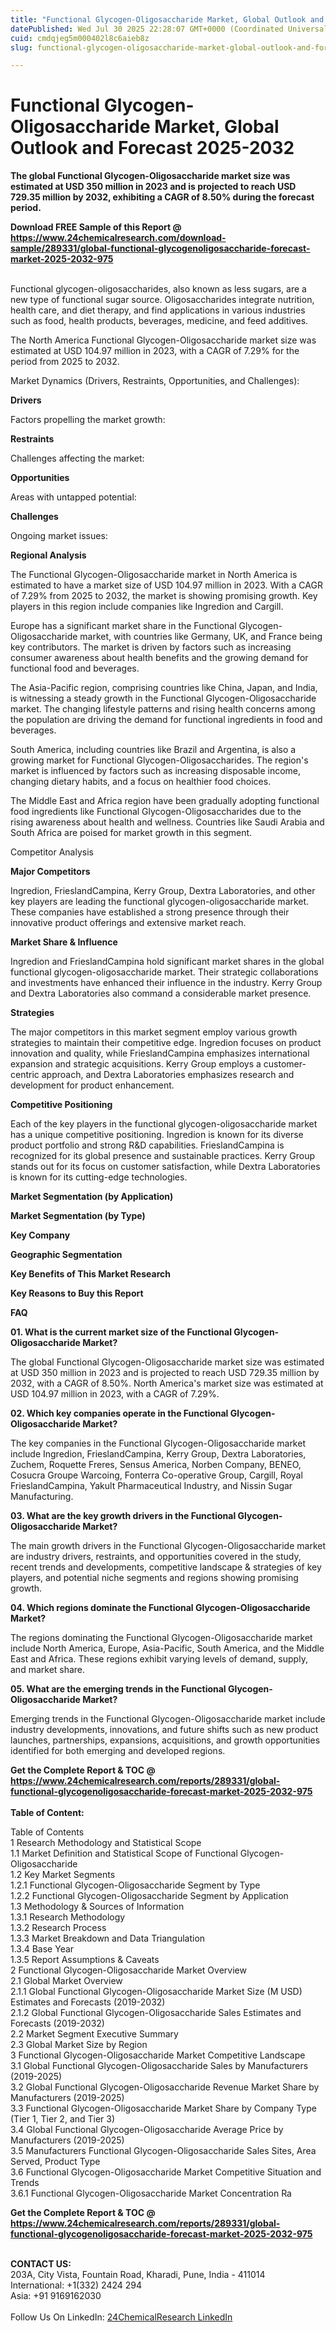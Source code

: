 ```yaml
---
title: "Functional Glycogen-Oligosaccharide Market, Global Outlook and Forecast 2025-2032"
datePublished: Wed Jul 30 2025 22:28:07 GMT+0000 (Coordinated Universal Time)
cuid: cmdqjeg5m000402l8c6aieb8z
slug: functional-glycogen-oligosaccharide-market-global-outlook-and-forecast-2025-2032

---
```


# Functional Glycogen-Oligosaccharide Market, Global Outlook and Forecast 2025-2032

<p>
</p><p><strong>The global Functional Glycogen-Oligosaccharide market size was estimated at USD 350 million in 2023 and is projected to reach USD 729.35 million by 2032, exhibiting a CAGR of 8.50% during the forecast period.</strong></p><p>
</p><div><b>Download FREE Sample of this Report @ 
            <a href="https://www.24chemicalresearch.com/download-sample/289331/global-functional-glycogenoligosaccharide-forecast-market-2025-2032-975">
            https://www.24chemicalresearch.com/download-sample/289331/global-functional-glycogenoligosaccharide-forecast-market-2025-2032-975</a></b></div><br><p>Functional glycogen-oligosaccharides, also known as less sugars, are a new type of functional sugar source. Oligosaccharides integrate nutrition, health care, and diet therapy, and find applications in various industries such as food, health products, beverages, medicine, and feed additives.</p><p>
The North America Functional Glycogen-Oligosaccharide market size was estimated at USD 104.97 million in 2023, with a CAGR of 7.29% for the period from 2025 to 2032.</p><p>
Market Dynamics (Drivers, Restraints, Opportunities, and Challenges):</p><p>
<strong>Drivers</strong></p><p>
</p><p>Factors propelling the market growth:</p><p>
</p><p>
<strong>Restraints</strong></p><p>
</p><p>Challenges affecting the market:</p><p>
</p><p>
<strong>Opportunities</strong></p><p>
</p><p>Areas with untapped potential:</p><p>
</p><p>
<strong>Challenges</strong></p><p>
</p><p>Ongoing market issues:</p><p>
</p><p>
<strong>Regional Analysis</strong></p><p>
</p><p>
</p><p>The Functional Glycogen-Oligosaccharide market in North America is estimated to have a market size of USD 104.97 million in 2023. With a CAGR of 7.29% from 2025 to 2032, the market is showing promising growth. Key players in this region include companies like Ingredion and Cargill.</p><p>
</p><p>
</p><p>Europe has a significant market share in the Functional Glycogen-Oligosaccharide market, with countries like Germany, UK, and France being key contributors. The market is driven by factors such as increasing consumer awareness about health benefits and the growing demand for functional food and beverages.</p><p>
</p><p>
</p><p>The Asia-Pacific region, comprising countries like China, Japan, and India, is witnessing a steady growth in the Functional Glycogen-Oligosaccharide market. The changing lifestyle patterns and rising health concerns among the population are driving the demand for functional ingredients in food and beverages.</p><p>
</p><p>
</p><p>South America, including countries like Brazil and Argentina, is also a growing market for Functional Glycogen-Oligosaccharides. The region's market is influenced by factors such as increasing disposable income, changing dietary habits, and a focus on healthier food choices.</p><p>
</p><p>
</p><p>The Middle East and Africa region have been gradually adopting functional food ingredients like Functional Glycogen-Oligosaccharides due to the rising awareness about health and wellness. Countries like Saudi Arabia and South Africa are poised for market growth in this segment.</p><p>
Competitor Analysis</p><p>
<strong>Major Competitors</strong></p><p>
</p><p>Ingredion, FrieslandCampina, Kerry Group, Dextra Laboratories, and other key players are leading the functional glycogen-oligosaccharide market. These companies have established a strong presence through their innovative product offerings and extensive market reach.</p><p>
<strong>Market Share &amp; Influence</strong></p><p>
</p><p>Ingredion and FrieslandCampina hold significant market shares in the global functional glycogen-oligosaccharide market. Their strategic collaborations and investments have enhanced their influence in the industry. Kerry Group and Dextra Laboratories also command a considerable market presence.</p><p>
<strong>Strategies</strong></p><p>
</p><p>The major competitors in this market segment employ various growth strategies to maintain their competitive edge. Ingredion focuses on product innovation and quality, while FrieslandCampina emphasizes international expansion and strategic acquisitions. Kerry Group employs a customer-centric approach, and Dextra Laboratories emphasizes research and development for product enhancement.</p><p>
<strong>Competitive Positioning</strong></p><p>
</p><p>Each of the key players in the functional glycogen-oligosaccharide market has a unique competitive positioning. Ingredion is known for its diverse product portfolio and strong R&amp;D capabilities. FrieslandCampina is recognized for its global presence and sustainable practices. Kerry Group stands out for its focus on customer satisfaction, while Dextra Laboratories is known for its cutting-edge technologies.</p><p>
<strong>Market Segmentation (by Application)</strong></p><p>
</p><p>
<strong>Market Segmentation (by Type)</strong></p><p>
</p><p>
<strong>Key Company</strong></p><p>
</p><p>
<strong>Geographic Segmentation</strong></p><p>
</p><p>
<strong>Key Benefits of This Market Research</strong></p><p>
</p><p>
<strong>Key Reasons to Buy this Report</strong></p><p>
</p><p>
<strong>FAQ</strong></p><p>
<strong>01. What is the current market size of the Functional Glycogen-Oligosaccharide Market?</strong></p><p>
</p><p>The global Functional Glycogen-Oligosaccharide market size was estimated at USD 350 million in 2023 and is projected to reach USD 729.35 million by 2032, with a CAGR of 8.50%. North America's market size was estimated at USD 104.97 million in 2023, with a CAGR of 7.29%.</p><p>
<strong>02. Which key companies operate in the Functional Glycogen-Oligosaccharide Market?</strong></p><p>
</p><p>The key companies in the Functional Glycogen-Oligosaccharide market include Ingredion, FrieslandCampina, Kerry Group, Dextra Laboratories, Zuchem, Roquette Freres, Sensus America, Norben Company, BENEO, Cosucra Groupe Warcoing, Fonterra Co-operative Group, Cargill, Royal FrieslandCampina, Yakult Pharmaceutical Industry, and Nissin Sugar Manufacturing.</p><p>
<strong>03. What are the key growth drivers in the Functional Glycogen-Oligosaccharide Market?</strong></p><p>
</p><p>The main growth drivers in the Functional Glycogen-Oligosaccharide market are industry drivers, restraints, and opportunities covered in the study, recent trends and developments, competitive landscape &amp; strategies of key players, and potential niche segments and regions showing promising growth.</p><p>
<strong>04. Which regions dominate the Functional Glycogen-Oligosaccharide Market?</strong></p><p>
</p><p>The regions dominating the Functional Glycogen-Oligosaccharide market include North America, Europe, Asia-Pacific, South America, and the Middle East and Africa. These regions exhibit varying levels of demand, supply, and market share.</p><p>
<strong>05. What are the emerging trends in the Functional Glycogen-Oligosaccharide Market?</strong></p><p>
</p><p>Emerging trends in the Functional Glycogen-Oligosaccharide market include industry developments, innovations, and future shifts such as new product launches, partnerships, expansions, acquisitions, and growth opportunities identified for both emerging and developed regions.</p>

<div><b>Get the Complete Report & TOC @ 
            <a href="https://www.24chemicalresearch.com/reports/289331/global-functional-glycogenoligosaccharide-forecast-market-2025-2032-975">
            https://www.24chemicalresearch.com/reports/289331/global-functional-glycogenoligosaccharide-forecast-market-2025-2032-975</a></b></div><br>
            <b>Table of Content:</b><p>Table of Contents<br />
1 Research Methodology and Statistical Scope<br />
1.1 Market Definition and Statistical Scope of Functional Glycogen-Oligosaccharide<br />
1.2 Key Market Segments<br />
1.2.1 Functional Glycogen-Oligosaccharide Segment by Type<br />
1.2.2 Functional Glycogen-Oligosaccharide Segment by Application<br />
1.3 Methodology & Sources of Information<br />
1.3.1 Research Methodology<br />
1.3.2 Research Process<br />
1.3.3 Market Breakdown and Data Triangulation<br />
1.3.4 Base Year<br />
1.3.5 Report Assumptions & Caveats<br />
2 Functional Glycogen-Oligosaccharide Market Overview<br />
2.1 Global Market Overview<br />
2.1.1 Global Functional Glycogen-Oligosaccharide Market Size (M USD) Estimates and Forecasts (2019-2032)<br />
2.1.2 Global Functional Glycogen-Oligosaccharide Sales Estimates and Forecasts (2019-2032)<br />
2.2 Market Segment Executive Summary<br />
2.3 Global Market Size by Region<br />
3 Functional Glycogen-Oligosaccharide Market Competitive Landscape<br />
3.1 Global Functional Glycogen-Oligosaccharide Sales by Manufacturers (2019-2025)<br />
3.2 Global Functional Glycogen-Oligosaccharide Revenue Market Share by Manufacturers (2019-2025)<br />
3.3 Functional Glycogen-Oligosaccharide Market Share by Company Type (Tier 1, Tier 2, and Tier 3)<br />
3.4 Global Functional Glycogen-Oligosaccharide Average Price by Manufacturers (2019-2025)<br />
3.5 Manufacturers Functional Glycogen-Oligosaccharide Sales Sites, Area Served, Product Type<br />
3.6 Functional Glycogen-Oligosaccharide Market Competitive Situation and Trends<br />
3.6.1 Functional Glycogen-Oligosaccharide Market Concentration Ra</p>

<div><b>Get the Complete Report & TOC @ 
            <a href="https://www.24chemicalresearch.com/reports/289331/global-functional-glycogenoligosaccharide-forecast-market-2025-2032-975">
            https://www.24chemicalresearch.com/reports/289331/global-functional-glycogenoligosaccharide-forecast-market-2025-2032-975</a></b></div><br>

<b>CONTACT US:</b><br>
            203A, City Vista, Fountain Road, Kharadi, Pune, India - 411014<br>
            International: +1(332) 2424 294<br>
            Asia: +91 9169162030 <br><br>
            Follow Us On LinkedIn: <a href="https://www.linkedin.com/company/24chemicalresearch/">24ChemicalResearch LinkedIn</a>
